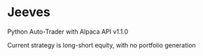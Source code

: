 # Jeeves
Python Auto-Trader with Alpaca API
v1.1.0

Current strategy is long-short equity, with no portfolio generation
